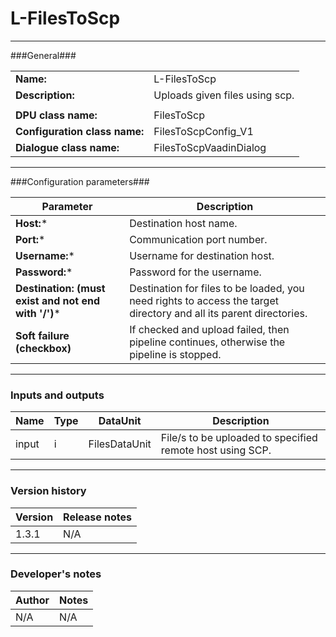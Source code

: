 # L-FilesToScp #
----------

###General###

|                              |                                                               |
|------------------------------|---------------------------------------------------------------|
|**Name:**                     |L-FilesToScp                                             |
|**Description:**              |Uploads given files using scp. |
|                              |                                                               |
|**DPU class name:**           |FilesToScp     | 
|**Configuration class name:** |FilesToScpConfig_V1                           |
|**Dialogue class name:**      |FilesToScpVaadinDialog | 

***

###Configuration parameters###


|Parameter                        |Description                             |                                                        
|---------------------------------|----------------------------------------|
|**Host:*** |Destination host name.  |
|**Port:*** |Communication port number.|
|**Username:*** |Username for destination host. |
|**Password:*** |Password for the username.  |
|**Destination: (must exist and not end with '/')***| Destination for files to be loaded, you need rights to access the target directory and all its parent directories. |
|**Soft failure (checkbox)**|If checked and upload failed, then pipeline continues, otherwise the pipeline is stopped. |


***

### Inputs and outputs ###

|Name                |Type       |DataUnit                         |Description                        |
|--------------------|-----------|---------------------------------|-----------------------------------|
|input |i |FilesDataUnit |File/s to be uploaded to specified remote host using SCP.  |

***

### Version history ###

|Version            |Release notes                                   |
|-------------------|------------------------------------------------|
|1.3.1              |N/A                                             |                                


***

### Developer's notes ###

|Author            |Notes                 |
|------------------|----------------------|
|N/A               |N/A                   | 

